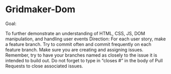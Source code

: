 # Gridmaker-Dom
Goal: 

To further demonstrate an understanding of HTML, CSS, JS, DOM manipulation, and handling user events Direction: For each user story, make a feature branch. Try to commit often and commit frequently on each feature branch. Make sure you are creating and assigning issues. Remember, try to have your branches named as closely to the issue it is intended to build out. Do not forget to type in “closes #” in the body of Pull Requests to close associated issues.
